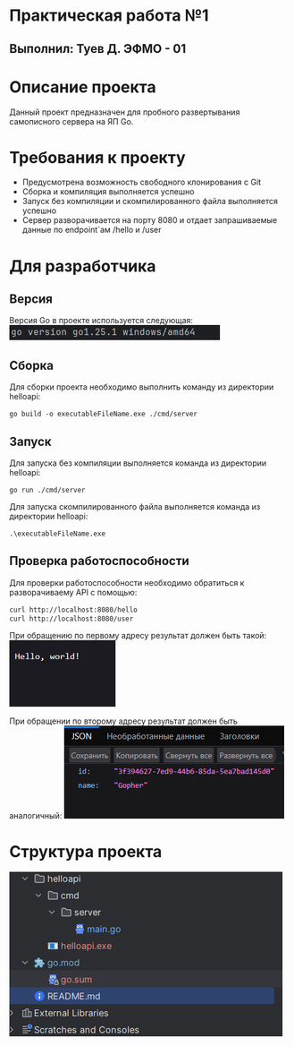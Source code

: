 # Практическая работа №1
## Выполнил: Туев Д. ЭФМО - 01

# Описание проекта
Данный проект предназначен для пробного развертывания самописного сервера на ЯП Go.
# Требования к проекту
- Предусмотрена возможность свободного клонирования с Git
- Сборка и компиляция выполняется успешно
- Запуск без компиляции и скомпилированного файла выполняется успешно
- Сервер разворачивается на порту 8080 и отдает запрашиваемые данные по endpoint`ам /hello и /user
# Для разработчика
## Версия
Версия Go в проекте используется следующая:
![img_3.png](img_3.png)
## Сборка
Для сборки проекта необходимо выполнить команду из директории helloapi:
```
go build -o executableFileName.exe ./cmd/server
```
## Запуск
Для запуска без компиляции выполняется команда из директории helloapi:
```
go run ./cmd/server
```
Для запуска скомпилированного файла выполняется команда из директории helloapi:
```
.\executableFileName.exe
```
## Проверка работоспоcобности
Для проверки работоспособности необходимо обратиться к разворачиваему API с помощью:
```
curl http://localhost:8080/hello
curl http://localhost:8080/user
```
При обращению по первому адресу результат должен быть такой:
![img_2.png](img_2.png)

При обращении по второму адресу результат должен быть аналогичный:
![img_1.png](img_1.png)
# Структура проекта
![img.png](img.png)
